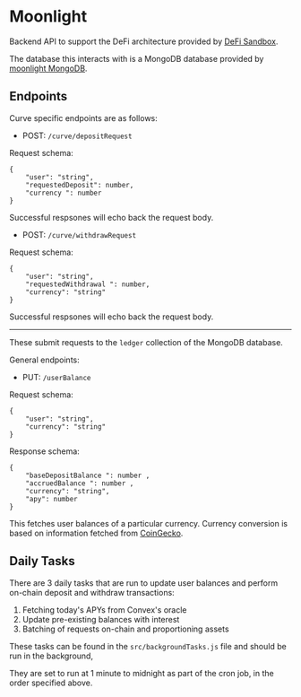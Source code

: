 # Moonlight

Backend API to support the DeFi architecture provided by [DeFi Sandbox](https://github.com/s1ddhi/DeFiSandbox).

The database this interacts with is a MongoDB database provided by [moonlight MongoDB](https://github.com/s1ddhi/moonlight-mongodb).

## Endpoints

Curve specific endpoints are as follows:

- POST: `/curve/depositRequest`

Request schema:

```
{
    "user": "string",
    "requestedDeposit": number,
    "currency ": number
}
```

Successful respsones will echo back the request body.

- POST: `/curve/withdrawRequest`

Request schema:

```
{
    "user": "string",
    "requestedWithdrawal ": number,
    "currency": "string"
}
```
Successful respsones will echo back the request body.

---

These submit requests to the `ledger` collection of the MongoDB database.

General endpoints:

- PUT: `/userBalance`

Request schema:

```
{
    "user": "string",
    "currency": "string"
}
```

Response schema:

```
{
    "baseDepositBalance ": number ,
    "accruedBalance ": number ,
    "currency": "string",
    "apy": number
}
```

This fetches user balances of a particular currency. Currency conversion is based on information fetched from [CoinGecko](https://www.coingecko.com/en/api/documentation).

## Daily Tasks

There are 3 daily tasks that are run to update user balances and perform on-chain deposit and withdraw transactions:

1. Fetching today's APYs from Convex's oracle
2. Update pre-existing balances with interest
3. Batching of requests on-chain and proportioning assets

These tasks can be found in the `src/backgroundTasks.js` file and should be run in the background,

They are set to run at 1 minute to midnight as part of the cron job, in the order specified above.